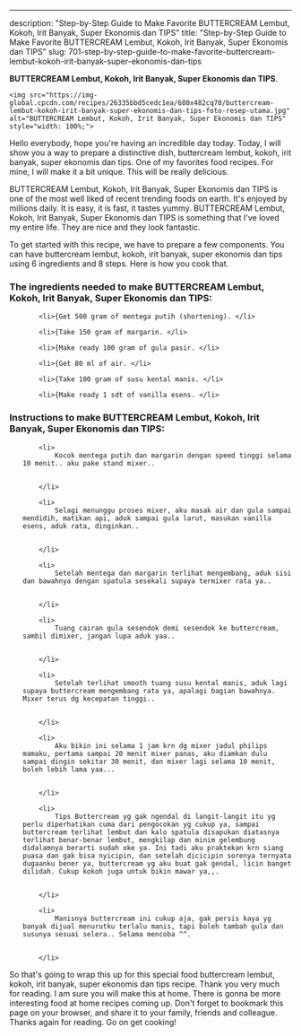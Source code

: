 ---
description: "Step-by-Step Guide to Make Favorite BUTTERCREAM Lembut, Kokoh, Irit Banyak, Super Ekonomis dan TIPS"
title: "Step-by-Step Guide to Make Favorite BUTTERCREAM Lembut, Kokoh, Irit Banyak, Super Ekonomis dan TIPS"
slug: 701-step-by-step-guide-to-make-favorite-buttercream-lembut-kokoh-irit-banyak-super-ekonomis-dan-tips

<p>
	<strong>BUTTERCREAM Lembut, Kokoh, Irit Banyak, Super Ekonomis dan TIPS</strong>. 
	
</p>
<p>
	
	<img src="https://img-global.cpcdn.com/recipes/26335bbd5cedc1ea/680x482cq70/buttercream-lembut-kokoh-irit-banyak-super-ekonomis-dan-tips-foto-resep-utama.jpg" alt="BUTTERCREAM Lembut, Kokoh, Irit Banyak, Super Ekonomis dan TIPS" style="width: 100%;">
	
	
</p>
<p>
	Hello everybody, hope you're having an incredible day today. Today, I will show you a way to prepare a distinctive dish, buttercream lembut, kokoh, irit banyak, super ekonomis dan tips. One of my favorites food recipes. For mine, I will make it a bit unique. This will be really delicious.
</p>
	
<p>
	BUTTERCREAM Lembut, Kokoh, Irit Banyak, Super Ekonomis dan TIPS is one of the most well liked of recent trending foods on earth. It's enjoyed by millions daily. It is easy, it is fast, it tastes yummy. BUTTERCREAM Lembut, Kokoh, Irit Banyak, Super Ekonomis dan TIPS is something that I've loved my entire life. They are nice and they look fantastic.
</p>
<p>
	
</p>

<p>
To get started with this recipe, we have to prepare a few components. You can have buttercream lembut, kokoh, irit banyak, super ekonomis dan tips using 6 ingredients and 8 steps. Here is how you cook that.
</p>

<h3>The ingredients needed to make BUTTERCREAM Lembut, Kokoh, Irit Banyak, Super Ekonomis dan TIPS:</h3>

<ol>
	
		<li>{Get 500 gram of mentega putih (shortening). </li>
	
		<li>{Take 150 gram of margarin. </li>
	
		<li>{Make ready 100 gram of gula pasir. </li>
	
		<li>{Get 80 ml of air. </li>
	
		<li>{Take 100 gram of susu kental manis. </li>
	
		<li>{Make ready 1 sdt of vanilla esens. </li>
	
</ol>
<p>
	
</p>

<h3>Instructions to make BUTTERCREAM Lembut, Kokoh, Irit Banyak, Super Ekonomis dan TIPS:</h3>

<ol>
	
		<li>
			Kocok mentega putih dan margarin dengan speed tinggi selama 10 menit.. aku pake stand mixer..
			
			
		</li>
	
		<li>
			Selagi menunggu proses mixer, aku masak air dan gula sampai mendidih, matikan api, aduk sampai gula larut, masukan vanilla esens, aduk rata, dinginkan..
			
			
		</li>
	
		<li>
			Setelah mentega dan margarin terlihat mengembang, aduk sisi dan bawahnya dengan spatula sesekali supaya termixer rata ya..
			
			
		</li>
	
		<li>
			Tuang cairan gula sesendok demi sesendok ke buttercream, sambil dimixer, jangan lupa aduk yaa..
			
			
		</li>
	
		<li>
			Setelah terlihat smooth tuang susu kental manis, aduk lagi supaya buttercream mengembang rata ya, apalagi bagian bawahnya. Mixer terus dg kecepatan tinggi..
			
			
		</li>
	
		<li>
			Aku bikin ini selama 1 jam krn dg mixer jadul philips mamaku, pertama sampai 20 menit mixer panas, aku diamkan dulu sampai dingin sekitar 30 menit, dan mixer lagi selama 10 menit, boleh lebih lama yaa...
			
			
		</li>
	
		<li>
			Tips Buttercream yg gak ngendal di langit-langit itu yg perlu diperhatikan cuma dari pengocokan yg cukup ya, sampai buttercream terlihat lembut dan kalo spatula disapukan diatasnya terlihat benar-benar lembut, mengkilap dan minim gelembung didalamnya berarti sudah oke ya. Ini tadi aku praktekan krn siang puasa dan gak bisa nyicipin, dan setelah dicicipin sorenya ternyata dugaanku bener ya, buttercream yg aku buat gak gendal, licin banget dilidah. Cukup kokoh juga untuk bikin mawar ya,,.
			
			
		</li>
	
		<li>
			Manisnya buttercream ini cukup aja, gak persis kaya yg banyak dijual menurutku terlalu manis, tapi boleh tambah gula dan susunya sesuai selera.. Selama mencoba ^^.
			
			
		</li>
	
</ol>

<p>
	
</p>

<p>
	So that's going to wrap this up for this special food buttercream lembut, kokoh, irit banyak, super ekonomis dan tips recipe. Thank you very much for reading. I am sure you will make this at home. There is gonna be more interesting food at home recipes coming up. Don't forget to bookmark this page on your browser, and share it to your family, friends and colleague. Thanks again for reading. Go on get cooking!
</p>
